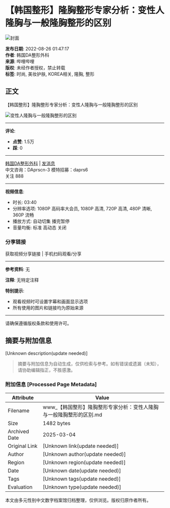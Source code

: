 # 【韩国整形】隆胸整形专家分析：变性人隆胸与一般隆胸整形的区别

![封面](//i2.hdslb.com/bfs/archive/54d07b4699b4b5b4c8beab8f22c368c09a462d72.jpg@100w_100h_1c.webp)

**发布日期**: 2022-08-26 01:47:17  
**作者**: 韩国DA整形外科  
**来源**: 哔哩哔哩  
**版权**: 未经作者授权，禁止转载  
**标签**: 时尚, 美妆护肤, KOREA相关, 隆胸, 整形

## 正文

【韩国整形】隆胸整形专家分析：变性人隆胸与一般隆胸整形的区别

![变性人隆胸与一般隆胸整形的区别](//i1.hdslb.com/bfs/face/2a0dfbf743b7160a6c0860ccac62f2f4e6a34aa9.jpg@96w.webp)

---

**评论**: 

- **点赞**: 1.5万
- **踩**: 0

---

[韩国DA整形外科](//space.bilibili.com/455401762) | [发消息](//message.bilibili.com/#whisper/mid455401762)  
中文咨询：DAprscn-3 模特招募：daprs6  
关注 888

---

**视频信息**:
- 时长: 03:40
- 分辨率选项: 1080P 高码率大会员, 1080P 高清, 720P 高清, 480P 清晰, 360P 流畅
- 播放方式: 自动切集 播完暂停  
- 音量均衡: 标准 高动态 关闭

### 分享链接

获取视频分享链接 | 手机扫码观看/分享

---

**参考资料**: 无

**注释**: 无特定注释

**特别提示**: 

- 观看视频时可设置字幕和画面显示选项  
- 所有使用的图片和链接均为原始来源  

--- 

请确保遵循版权条款和使用许可。
<!-- tcd_original_link https://www.bilibili.com/video/BV1ND4y167V5/ -->


## 摘要与附加信息

<!-- tcd_abstract -->
[Unknown description(update needed)]
<!-- tcd_abstract_end -->

> 摘要与附加信息为自动生成，仅供检索与参考。如有错误或遗漏（未知），请协助编辑指正，不胜感激。

### 附加信息 [Processed Page Metadata]

| Attribute       | Value                                  |
|-----------------|----------------------------------------|
| Filename        | www_【韩国整形】隆胸整形专家分析：变性人隆胸与一般隆胸整形的区别.md                             |
| Size            | 1482 bytes                           |
| Archived Date   | 2025-03-04                             |
| Original Link   | [Unknown link(update needed)]                       |
| Author          | [Unknown author(update needed)]                               |
| Region          | [Unknown region(update needed)]                               |
| Date            | [Unknown date(update needed)]                                 |
| Tags            | [Unknown tags(update needed)]                                 |
| Evaluation            | [Unknown type(update needed)]                                 |
<!-- tcd_table_end -->

本文由多元性别中文数字档案馆归档整理，仅供浏览。版权归原作者所有。
